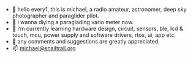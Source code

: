 - 👋 hello every1, this is michael, a radio amateur, astronomer, deep sky photographer and paraglider pilot.
- 👀 i wanna diying a paraglading vario meter now.
- 🌱 i’m currently learning hardware design, circuit, sensors, ble, lcd & touch, mcu, power supply and software drivers, rtos, ui, app etc.
- 💞️ any comments and suggestions are greatly appreciated.
- 📫 michael@snailtrail.org

<!---
snailtrailorg/snailtrailorg is a ✨ special ✨ repository because its `README.md` (this file) appears on your GitHub profile.
You can click the Preview link to take a look at your changes.
--->
